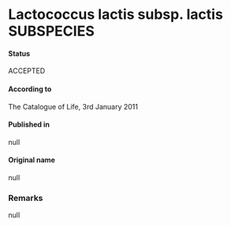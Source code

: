 # Lactococcus lactis subsp. lactis SUBSPECIES

#### Status
ACCEPTED

#### According to
The Catalogue of Life, 3rd January 2011

#### Published in
null

#### Original name
null

### Remarks
null